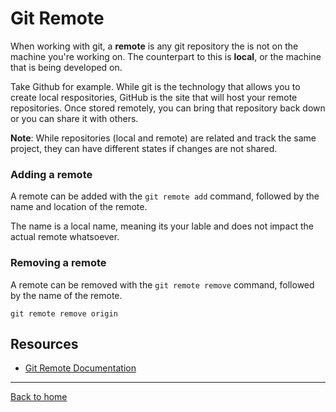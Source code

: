 # Git Remote 

When working with git, a  **remote**  is any git repository the is not on the machine you're working on. The counterpart to this is **local**, or the machine that is being developed on.

Take Github for example. While git is the technology that allows you to create local respositories, GitHub is the site that will host your remote repositories. Once stored remotely, you can bring that repository back down or you can share it with others.

**Note**: While repositories (local and remote) are related and track the same project, they can have different states if changes are not shared.

### Adding a remote
A remote can be added with the `git remote add` command, followed by the name and location of the remote.

The name is a local name, meaning its your lable and does not impact the actual remote whatsoever.

### Removing a remote

A remote can be removed with the `git remote remove` command, followed by the name of the remote.

```
git remote remove origin
```

## Resources
- [Git Remote Documentation](https://git-scm.com/docs/git-remote)

---
[Back to home](../README.md)